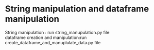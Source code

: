 # String manipulation and dataframe manipulation

String manipulation : run string_manupulation.py file<br />
dataframe creation and manipulation:run create_dataframe_and_manuplulate_data.py file<br />
